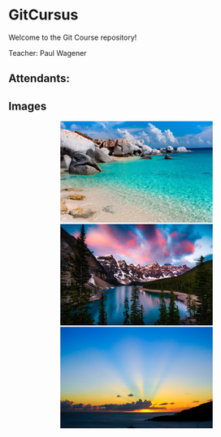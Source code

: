 # GitCursus

Welcome to the Git Course repository!

Teacher:
Paul Wagener

Attendants:
-

## Images
<p align="center">
  <img src="images/beach.jpg" width=300 height=200>
  <img src="images/landscape.jpg" width=300 height=200>
  <img src="images/dawn.jpg" width=300 height=200>
</p>